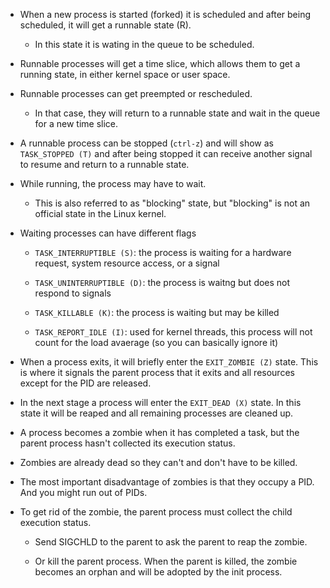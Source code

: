 
* When a new process is started (forked) it is scheduled and after being
  scheduled, it will get a runnable state (R).

  * In this state it is wating in the queue to be scheduled.

* Runnable processes will get a time slice, which allows them to get a running
  state, in either kernel space or user space.

* Runnable processes can get preempted or rescheduled.

  * In that case, they will return to a runnable state and wait in the queue
    for a new time slice.

* A runnable process can be stopped (`ctrl-z`) and will show as `TASK_STOPPED
  (T)` and after being stopped it can receive another signal to resume and
  return to a runnable state.

* While running, the process may have to wait.

  * This is also referred to as "blocking" state, but "blocking" is not an
    official state in the Linux kernel.

* Waiting processes can have different flags

  * `TASK_INTERRUPTIBLE (S)`: the process is waiting for a hardware request,
    system resource access, or a signal

  * `TASK_UNINTERRUPTIBLE (D)`: the process is waitng but does not respond to
    signals

  * `TASK_KILLABLE (K)`: the process is waiting but may be killed

  * `TASK_REPORT_IDLE (I)`: used for kernel threads, this process will not
    count for the load avaerage (so you can basically ignore it)

* When a process exits, it will briefly enter the `EXIT_ZOMBIE (Z)` state.
  This is where it signals the parent process that it exits and all resources
  except for the PID are released.

* In the next stage a process will enter the `EXIT_DEAD (X)` state. In this
  state it will be reaped and all remaining processes are cleaned up.

* A process becomes a zombie when it has completed a task, but the parent
  process hasn't collected its execution status.

* Zombies are already dead so they can't and don't have to be killed.

* The most important disadvantage of zombies is that they occupy a PID. And
  you might run out of PIDs.

* To get rid of the zombie, the parent process must collect the child
  execution status.

  * Send SIGCHLD to the parent to ask the parent to reap the zombie.

  * Or kill the parent process. When the parent is killed, the zombie becomes
    an orphan and will be adopted by the init process.

